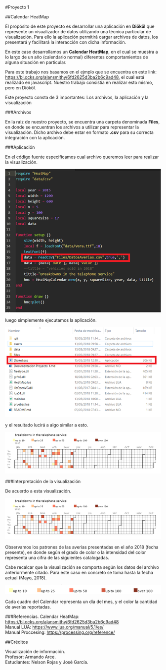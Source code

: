 #Proyecto 1

##Calendar HeatMap

El propósito de este proyecto es desarrollar una aplicación en **Diököl** que represente
un visualizador de datos utilizando una técnica particular de visualización.
Para ello la aplicación permitirá cargar archivos de datos, los presentará y
facilitará la interacción con dicha información.

En este caso desarrollamos un **Calendar HeatMap**, en el cual se muestra a lo largo de un año (calendario normal) diferentes comportamientos de alguna situación en particular. 

Para este trabajo nos basamos en el ejmplo que se encuentra en este link: <https://bl.ocks.org/alansmithy/6fd2625d3ba2b6c9ad48>, el cual está realizado en javascript. Nuestro trabajo consistía en realizar esto mismo, pero en Diököl. 

Este proyecto consta de 3 importantes: Los archivos, la aplicación y la visualización

###Archivos

En la raiz de nuestro proyecto, se encuentra una carpeta denominada **Files**, en donde se encuentran los archivos a utilizar para representar la visualización. Dicho archivo debe estar en formato **.csv** para su correcta integración con la aplicación.

###Aplicación

En el código fuente especificamos cual archivo queremos leer para realizar la visualización. 

![Imagen 1](/assets/imagen3.png "Cargar archivo a leer")



luego simplemente ejecutamos la aplicación.


![Imagen 1](/assets/Imagen2.1.png "ejecutar Diokol.exe")

y el resultado lucirá a algo similar a esto.

![Imagen 1](/assets/imagen4.png "Resultado")

###Interpretación de la visualización

De acuerdo a esta visualización.

![Imagen 1](/assets/imagen4.png "Resultado")

Observamos los patrones de las averías presentadas en el año 2018 (fecha presente), en donde según el grado de color o la intensidad del color representa una cifra  de las siguientes catalogadas.

Cabe recalcar que la visualización se comporta según los datos del archivo anteriormente citado. Para este caso en concreto se toma hasta la fecha actual (Mayo, 2018).

![Imagen 1](/assets/imagen1.1.png "categorias")

Cada cuadro del Calendar representa un día del mes, y el color la cantidad de averías reportadas.

###Referencias.
Calendar HeatMap: <https://bl.ocks.org/alansmithy/6fd2625d3ba2b6c9ad48>  
Manual LUA: <https://www.lua.org/manual/5.1/es/>  
Manual Proccesing: <https://processing.org/reference/>

##Créditos

Visualización de información.  
Profesor: Armando Arce.  
Estudiantes: Nelson Rojas y José García.

